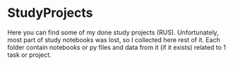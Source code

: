 # StudyProjects
Here you can find some of my done study projects (RUS).
Unfortunately, most part of study notebooks was lost, so I collected here rest of it.
Each folder contain notebooks or py files and data from it (if it exists) related to 1 task or project.
